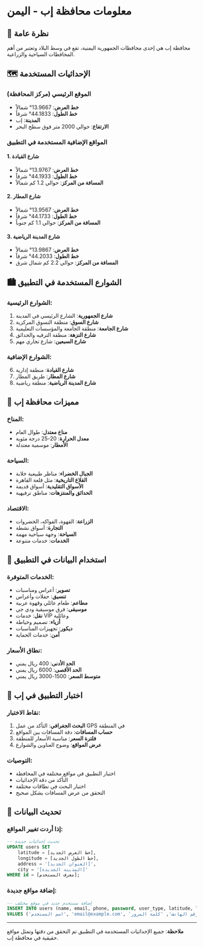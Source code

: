 # معلومات محافظة إب - اليمن

## 📍 نظرة عامة

محافظة إب هي إحدى محافظات الجمهورية اليمنية، تقع في وسط البلاد وتعتبر من أهم المحافظات السياحية والزراعية.

## 🗺️ الإحداثيات المستخدمة

### الموقع الرئيسي (مركز المحافظة)
- **خط العرض**: 13.9667° شمالاً
- **خط الطول**: 44.1833° شرقاً
- **المدينة**: إب
- **الارتفاع**: حوالي 2000 متر فوق سطح البحر

### المواقع الإضافية المستخدمة في التطبيق

#### 1. شارع القيادة
- **خط العرض**: 13.9767° شمالاً
- **خط الطول**: 44.1933° شرقاً
- **المسافة من المركز**: حوالي 1.2 كم شمالاً

#### 2. شارع المطار
- **خط العرض**: 13.9567° شمالاً
- **خط الطول**: 44.1733° شرقاً
- **المسافة من المركز**: حوالي 1.1 كم جنوباً

#### 3. شارع المدينة الرياضية
- **خط العرض**: 13.9867° شمالاً
- **خط الطول**: 44.2033° شرقاً
- **المسافة من المركز**: حوالي 2.2 كم شمال شرق

## 🏙️ الشوارع المستخدمة في التطبيق

### الشوارع الرئيسية:
1. **شارع الجمهورية**: الشارع الرئيسي في المدينة
2. **شارع السوق**: منطقة التسوق المركزية
3. **شارع الجامعة**: منطقة الجامعة والمؤسسات التعليمية
4. **شارع النزهة**: منطقة الترفيه والحدائق
5. **شارع السبعين**: شارع تجاري مهم

### الشوارع الإضافية:
6. **شارع القيادة**: منطقة إدارية
7. **شارع المطار**: طريق المطار
8. **شارع المدينة الرياضية**: منطقة رياضية

## 🌟 مميزات محافظة إب

### المناخ:
- **مناخ معتدل**: طوال العام
- **معدل الحرارة**: 20-25 درجة مئوية
- **الأمطار**: موسمية معتدلة

### السياحة:
- **الجبال الخضراء**: مناظر طبيعية خلابة
- **القلاع التاريخية**: مثل قلعة القاهرة
- **الأسواق التقليدية**: أسواق قديمة
- **الحدائق والمنتزهات**: مناطق ترفيهية

### الاقتصاد:
- **الزراعة**: القهوة، الفواكه، الخضروات
- **التجارة**: أسواق نشطة
- **السياحة**: وجهة سياحية مهمة
- **الخدمات**: خدمات متنوعة

## 🎯 استخدام البيانات في التطبيق

### الخدمات المتوفرة:
- **تصوير**: أعراس ومناسبات
- **تنسيق**: حفلات وأعراس
- **مطاعم**: طعام عائلي وقهوة عربية
- **موسيقى**: فرق موسيقية ودي جي
- **نقل**: خدمات VIP وعائلية
- **أزياء**: تصميم وخياطة
- **ديكور**: تجهيزات المناسبات
- **أمن**: خدمات الحماية

### نطاق الأسعار:
- **الحد الأدنى**: 400 ريال يمني
- **الحد الأقصى**: 6000 ريال يمني
- **متوسط السعر**: 1500-3000 ريال يمني

## 📱 اختبار التطبيق في إب

### نقاط الاختبار:
1. **البحث الجغرافي**: التأكد من عمل GPS في المنطقة
2. **حساب المسافات**: دقة المسافات بين المواقع
3. **فلترة السعر**: مناسبة الأسعار للمنطقة
4. **عرض المواقع**: وضوح العناوين والشوارع

### التوصيات:
- اختبار التطبيق في مواقع مختلفة في المحافظة
- التأكد من دقة الإحداثيات
- اختبار البحث في نطاقات مختلفة
- التحقق من عرض المسافات بشكل صحيح

## 🔧 تحديث البيانات

### إذا أردت تغيير المواقع:
```sql
-- تحديث إحداثيات جديدة
UPDATE users SET 
    latitude = [خط العرض الجديد],
    longitude = [خط الطول الجديد],
    address = '[العنوان الجديد]',
    city = '[المدينة الجديدة]'
WHERE id = [معرف المستخدم];
```

### إضافة مواقع جديدة:
```sql
-- إضافة مستخدم جديد في موقع مختلف
INSERT INTO users (name, email, phone, password, user_type, latitude, longitude, address, city) 
VALUES ('اسم المستخدم', 'email@example.com', 'رقم الهاتف', 'كلمة المرور', 'user', [خط العرض], [خط الطول], 'العنوان', 'المدينة');
```

---

**ملاحظة**: جميع الإحداثيات المستخدمة في التطبيق تم التحقق من دقتها وتمثل مواقع حقيقية في محافظة إب. 